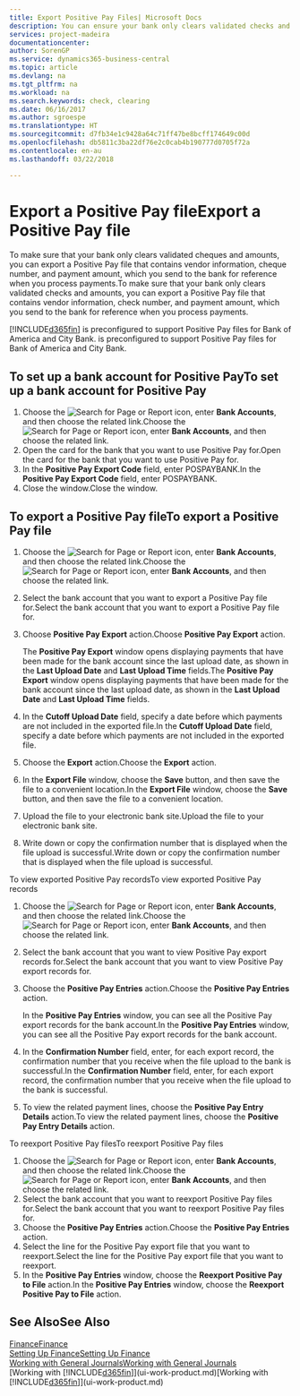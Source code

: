 ```yaml
---
title: Export Positive Pay Files| Microsoft Docs
description: You can ensure your bank only clears validated checks and amounts by exporting a Positive Pay file that contains vendor and payment information.
services: project-madeira
documentationcenter: 
author: SorenGP
ms.service: dynamics365-business-central
ms.topic: article
ms.devlang: na
ms.tgt_pltfrm: na
ms.workload: na
ms.search.keywords: check, clearing
ms.date: 06/16/2017
ms.author: sgroespe
ms.translationtype: HT
ms.sourcegitcommit: d7fb34e1c9428a64c71ff47be8bcff174649c00d
ms.openlocfilehash: db5811c3ba22df76e2c0cab4b190777d0705f72a
ms.contentlocale: en-au
ms.lasthandoff: 03/22/2018

---
```

# <a name="export-a-positive-pay-file"></a><span data-ttu-id="3fb19-103">Export a Positive Pay file</span><span class="sxs-lookup"><span data-stu-id="3fb19-103">Export a Positive Pay file</span></span>
<span data-ttu-id="3fb19-104">To make sure that your bank only clears validated cheques and amounts, you can export a Positive Pay file that contains vendor information, cheque number, and payment amount, which you send to the bank for reference when you process payments.</span><span class="sxs-lookup"><span data-stu-id="3fb19-104">To make sure that your bank only clears validated checks and amounts, you can export a Positive Pay file that contains vendor information, check number, and payment amount, which you send to the bank for reference when you process payments.</span></span>

[!INCLUDE[d365fin](includes/d365fin_md.md)]<span data-ttu-id="3fb19-105"> is preconfigured to support Positive Pay files for Bank of America and City Bank.</span><span class="sxs-lookup"><span data-stu-id="3fb19-105"> is preconfigured to support Positive Pay files for Bank of America and City Bank.</span></span>

## <a name="to-set-up-a-bank-account-for-positive-pay"></a><span data-ttu-id="3fb19-106">To set up a bank account for Positive Pay</span><span class="sxs-lookup"><span data-stu-id="3fb19-106">To set up a bank account for Positive Pay</span></span>
1. <span data-ttu-id="3fb19-107">Choose the ![Search for Page or Report](media/ui-search/search_small.png "Search for Page or Report icon") icon, enter **Bank Accounts**, and then choose the related link.</span><span class="sxs-lookup"><span data-stu-id="3fb19-107">Choose the ![Search for Page or Report](media/ui-search/search_small.png "Search for Page or Report icon") icon, enter **Bank Accounts**, and then choose the related link.</span></span>
2. <span data-ttu-id="3fb19-108">Open the card for the bank that you want to use Positive Pay for.</span><span class="sxs-lookup"><span data-stu-id="3fb19-108">Open the card for the bank that you want to use Positive Pay for.</span></span>
3. <span data-ttu-id="3fb19-109">In the **Positive Pay Export Code** field, enter POSPAYBANK.</span><span class="sxs-lookup"><span data-stu-id="3fb19-109">In the **Positive Pay Export Code** field, enter POSPAYBANK.</span></span>
4. <span data-ttu-id="3fb19-110">Close the window.</span><span class="sxs-lookup"><span data-stu-id="3fb19-110">Close the window.</span></span>

## <a name="to-export-a-positive-pay-file"></a><span data-ttu-id="3fb19-111">To export a Positive Pay file</span><span class="sxs-lookup"><span data-stu-id="3fb19-111">To export a Positive Pay file</span></span>
1. <span data-ttu-id="3fb19-112">Choose the ![Search for Page or Report](media/ui-search/search_small.png "Search for Page or Report icon") icon, enter **Bank Accounts**, and then choose the related link.</span><span class="sxs-lookup"><span data-stu-id="3fb19-112">Choose the ![Search for Page or Report](media/ui-search/search_small.png "Search for Page or Report icon") icon, enter **Bank Accounts**, and then choose the related link.</span></span>
2. <span data-ttu-id="3fb19-113">Select the bank account that you want to export a Positive Pay file for.</span><span class="sxs-lookup"><span data-stu-id="3fb19-113">Select the bank account that you want to export a Positive Pay file for.</span></span>
3. <span data-ttu-id="3fb19-114">Choose **Positive Pay Export** action.</span><span class="sxs-lookup"><span data-stu-id="3fb19-114">Choose **Positive Pay Export** action.</span></span>

    <span data-ttu-id="3fb19-115">The **Positive Pay Export** window opens displaying payments that have been made for the bank account since the last upload date, as shown in the **Last Upload Date** and **Last Upload Time** fields.</span><span class="sxs-lookup"><span data-stu-id="3fb19-115">The **Positive Pay Export** window opens displaying payments that have been made for the bank account since the last upload date, as shown in the **Last Upload Date** and **Last Upload Time** fields.</span></span>
4. <span data-ttu-id="3fb19-116">In the **Cutoff Upload Date** field, specify a date before which payments are not included in the exported file.</span><span class="sxs-lookup"><span data-stu-id="3fb19-116">In the **Cutoff Upload Date** field, specify a date before which payments are not included in the exported file.</span></span>
5. <span data-ttu-id="3fb19-117">Choose the **Export** action.</span><span class="sxs-lookup"><span data-stu-id="3fb19-117">Choose the **Export** action.</span></span>
6. <span data-ttu-id="3fb19-118">In the **Export File** window, choose the **Save** button, and then save the file to a convenient location.</span><span class="sxs-lookup"><span data-stu-id="3fb19-118">In the **Export File** window, choose the **Save** button, and then save the file to a convenient location.</span></span>
7. <span data-ttu-id="3fb19-119">Upload the file to your electronic bank site.</span><span class="sxs-lookup"><span data-stu-id="3fb19-119">Upload the file to your electronic bank site.</span></span>
8. <span data-ttu-id="3fb19-120">Write down or copy the confirmation number that is displayed when the file upload is successful.</span><span class="sxs-lookup"><span data-stu-id="3fb19-120">Write down or copy the confirmation number that is displayed when the file upload is successful.</span></span>

<span data-ttu-id="3fb19-121">To view exported Positive Pay records</span><span class="sxs-lookup"><span data-stu-id="3fb19-121">To view exported Positive Pay records</span></span>

1. <span data-ttu-id="3fb19-122">Choose the ![Search for Page or Report](media/ui-search/search_small.png "Search for Page or Report icon") icon, enter **Bank Accounts**, and then choose the related link.</span><span class="sxs-lookup"><span data-stu-id="3fb19-122">Choose the ![Search for Page or Report](media/ui-search/search_small.png "Search for Page or Report icon") icon, enter **Bank Accounts**, and then choose the related link.</span></span>
2. <span data-ttu-id="3fb19-123">Select the bank account that you want to view Positive Pay export records for.</span><span class="sxs-lookup"><span data-stu-id="3fb19-123">Select the bank account that you want to view Positive Pay export records for.</span></span>
3. <span data-ttu-id="3fb19-124">Choose the **Positive Pay Entries** action.</span><span class="sxs-lookup"><span data-stu-id="3fb19-124">Choose the **Positive Pay Entries** action.</span></span>

    <span data-ttu-id="3fb19-125">In the **Positive Pay Entries** window, you can see all the Positive Pay export records for the bank account.</span><span class="sxs-lookup"><span data-stu-id="3fb19-125">In the **Positive Pay Entries** window, you can see all the Positive Pay export records for the bank account.</span></span>
4. <span data-ttu-id="3fb19-126">In the **Confirmation Number** field, enter, for each export record, the confirmation number that you receive when the file upload to the bank is successful.</span><span class="sxs-lookup"><span data-stu-id="3fb19-126">In the **Confirmation Number** field, enter, for each export record, the confirmation number that you receive when the file upload to the bank is successful.</span></span>
5. <span data-ttu-id="3fb19-127">To view the related payment lines, choose the **Positive Pay Entry Details** action.</span><span class="sxs-lookup"><span data-stu-id="3fb19-127">To view the related payment lines, choose the **Positive Pay Entry Details** action.</span></span>

<span data-ttu-id="3fb19-128">To reexport Positive Pay files</span><span class="sxs-lookup"><span data-stu-id="3fb19-128">To reexport Positive Pay files</span></span>

1. <span data-ttu-id="3fb19-129">Choose the ![Search for Page or Report](media/ui-search/search_small.png "Search for Page or Report icon") icon, enter **Bank Accounts**, and then choose the related link.</span><span class="sxs-lookup"><span data-stu-id="3fb19-129">Choose the ![Search for Page or Report](media/ui-search/search_small.png "Search for Page or Report icon") icon, enter **Bank Accounts**, and then choose the related link.</span></span>
2. <span data-ttu-id="3fb19-130">Select the bank account that you want to reexport Positive Pay files for.</span><span class="sxs-lookup"><span data-stu-id="3fb19-130">Select the bank account that you want to reexport Positive Pay files for.</span></span>
3. <span data-ttu-id="3fb19-131">Choose the **Positive Pay Entries** action.</span><span class="sxs-lookup"><span data-stu-id="3fb19-131">Choose the **Positive Pay Entries** action.</span></span>
4. <span data-ttu-id="3fb19-132">Select the line for the Positive Pay export file that you want to reexport.</span><span class="sxs-lookup"><span data-stu-id="3fb19-132">Select the line for the Positive Pay export file that you want to reexport.</span></span>
5. <span data-ttu-id="3fb19-133">In the **Positive Pay Entries** window, choose the **Reexport Positive Pay to File** action.</span><span class="sxs-lookup"><span data-stu-id="3fb19-133">In the **Positive Pay Entries** window, choose the **Reexport Positive Pay to File** action.</span></span>

## <a name="see-also"></a><span data-ttu-id="3fb19-134">See Also</span><span class="sxs-lookup"><span data-stu-id="3fb19-134">See Also</span></span>
[<span data-ttu-id="3fb19-135">Finance</span><span class="sxs-lookup"><span data-stu-id="3fb19-135">Finance</span></span>](finance.md)  
[<span data-ttu-id="3fb19-136">Setting Up Finance</span><span class="sxs-lookup"><span data-stu-id="3fb19-136">Setting Up Finance</span></span>](finance-setup-finance.md)  
[<span data-ttu-id="3fb19-137">Working with General Journals</span><span class="sxs-lookup"><span data-stu-id="3fb19-137">Working with General Journals</span></span>](ui-work-general-journals.md)  
<span data-ttu-id="3fb19-138">[Working with [!INCLUDE[d365fin](includes/d365fin_md.md)]](ui-work-product.md)</span><span class="sxs-lookup"><span data-stu-id="3fb19-138">[Working with [!INCLUDE[d365fin](includes/d365fin_md.md)]](ui-work-product.md)</span></span>

